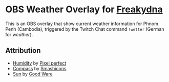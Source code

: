 # OBS Weather Overlay for [Freakydna](https://www.twitch.tv/Freakydna)

This is an OBS overlay that show current weather information for Phnom Penh (Cambodia), triggered by the Twitch Chat command `!wetter` (German for *weather*).

## Attribution

* [Humidity](https://www.flaticon.com/free-icon/humidity_727790) by [Pixel perfect](https://www.flaticon.com/authors/pixel-perfect)
* [Compass](https://www.flaticon.com/free-icon/compass_660333) by [Smashicons](https://www.flaticon.com/authors/smashicons)
* [Sun](https://www.flaticon.com/free-icon/sun_606795) by [Good Ware](https://www.flaticon.com/authors/good-ware)
